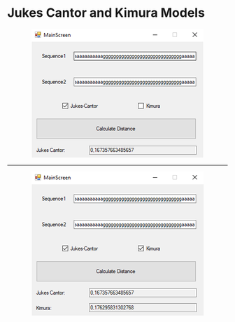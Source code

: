 # Jukes Cantor and Kimura Models

<p align="center">
  <img src="/JukesCantorAndKimuraModels/Images/img1.png">
</p>
  <hr>
<p align="center">
  <img src="/JukesCantorAndKimuraModels/Images/img2.png">
</p>
